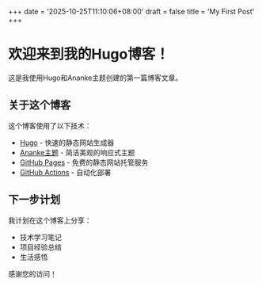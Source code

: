 +++
date = '2025-10-25T11:10:06+08:00'
draft = false
title = 'My First Post'
+++

# 欢迎来到我的Hugo博客！

这是我使用Hugo和Ananke主题创建的第一篇博客文章。

## 关于这个博客

这个博客使用了以下技术：
- [Hugo](https://gohugo.io/) - 快速的静态网站生成器
- [Ananke主题](https://github.com/theNewDynamic/gohugo-theme-ananke) - 简洁美观的响应式主题
- [GitHub Pages](https://pages.github.com/) - 免费的静态网站托管服务
- [GitHub Actions](https://github.com/features/actions) - 自动化部署

## 下一步计划

我计划在这个博客上分享：
- 技术学习笔记
- 项目经验总结
- 生活感悟

感谢您的访问！
